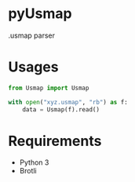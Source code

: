 # pyUsmap
.usmap parser

# Usages
```py
from Usmap import Usmap

with open("xyz.usmap", "rb") as f:
    data = Usmap(f).read()
```
# Requirements

* Python 3
* Brotli